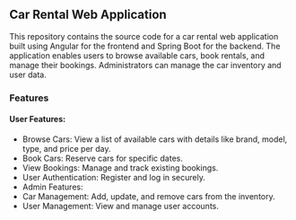 <h2>Car Rental Web Application</h2>
<p>This repository contains the source code for a car rental web application built using Angular for the frontend and Spring Boot for the backend. The application enables users to browse available cars, book rentals, and manage their bookings. Administrators can manage the car inventory and user data.</p>
<h3>Features</h3>

<h4>User Features:</h4>
<ul>
<li>Browse Cars: View a list of available cars with details like brand, model, type, and price per day.</li>

<li>Book Cars: Reserve cars for specific dates.</li>

<li>View Bookings: Manage and track existing bookings.</li>

<li>User Authentication: Register and log in securely.</li>

<li>Admin Features:</li>

<li>Car Management: Add, update, and remove cars from the inventory.</li>

<li>User Management: View and manage user accounts.</li>
</ul>
